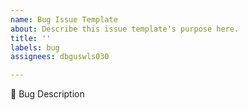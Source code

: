```yaml
---
name: Bug Issue Template
about: Describe this issue template's purpose here.
title: ''
labels: bug
assignees: dbguswls030

---
```


🐞 Bug Description
